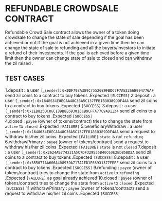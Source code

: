 # REFUNDABLE CROWDSALE CONTRACT
Refundable Crowd Sale contract allows the owner of a token doing crowdsale to change the state of sale depending if the goal has been achieved or not.If the goal is not achieved in a given time then he can change the state of sale to refunding and all the buyers/investors to initiate a refund of their investments. If the goal is achieved before a given time limit then the owner can change state of sale to closed and can withdraw the zil raised .

## TEST CASES

1.deposit : a user `[_sender]`: `0x0DF797A389C75520B9FBDC2F7AE2266B994776AF` send zil coins to a contract to buy tokens .Expected `[SUCCESS]` 
2.deposit : a user `[_sender]`: `0x1648634E0ECAA48C36A5C137FFB1830389DDF4AA` send zil coins to a contract to buy tokens .Expected `[SUCCESS]` 
3.deposit : a user `[_sender]`: `0x1EB825DC86C189B8E693013CB9CFFA77C9AD1134` send zil coins to a contract to buy tokens .Expected `[SUCCESS]`  
4.closed : `payee` (owner of tokens/contract) tries to change the state from `active` to `closed` .Expected `[FAILURE]` 
5.beneficiaryWithdraw : a user `[_sender]`: `0x1648634E0ECAA48C36A5C137FFB1830389DDF4AA` send a request to withdraw his/her zil coins .Expected `[FAILURE]` `state` is not `refunding`
6.withdrawPrimary : `payee` (owner of tokens/contract) send a request to withdraw his/her zil coins .Expected `[FAILURE]` `state` is not `closed`
7.deposit : a user `[_sender]`: `0x2624AE774221A5C7DF329535B40C60E2BD85BD2A` send zil coins to a contract to buy tokens .Expected `[SUCCESS]`
8.deposit : a user `[_sender]`: `0x355677AA606A408939A717A1ED1F66931377FEFF` send zil coins to a contract to buy tokens .Expected `[SUCCESS]`
9.refunding : `payee` (owner of tokens/contract) tries to change the state from `active` to `refunding` .Expected `[FAILURE]` as goal already achieved 
10.closed : `payee` (owner of tokens/contract) tries to change the state from `active` to `closed` .Expected `[SUCCESS]` 
11.withdrawPrimary : `payee` (owner of tokens/contract) send a request to withdraw his/her zil coins .Expected `[SUCCESS]` 


